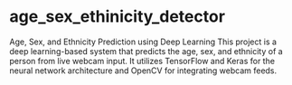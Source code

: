 # age_sex_ethinicity_detector

Age, Sex, and Ethnicity Prediction using Deep Learning
This project is a deep learning-based system that predicts the age, sex, and ethnicity of a person from live webcam input. It utilizes TensorFlow and Keras for the neural network architecture and OpenCV for integrating webcam feeds.
